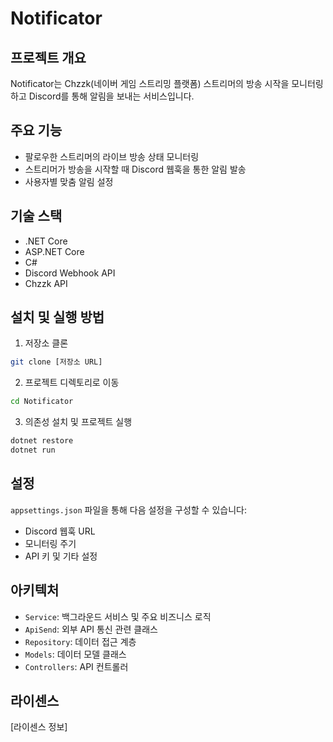 # Notificator

## 프로젝트 개요

Notificator는 Chzzk(네이버 게임 스트리밍 플랫폼) 스트리머의 방송 시작을 모니터링하고 Discord를 통해 알림을 보내는 서비스입니다.

## 주요 기능

- 팔로우한 스트리머의 라이브 방송 상태 모니터링
- 스트리머가 방송을 시작할 때 Discord 웹훅을 통한 알림 발송
- 사용자별 맞춤 알림 설정

## 기술 스택

- .NET Core
- ASP.NET Core
- C#
- Discord Webhook API
- Chzzk API

## 설치 및 실행 방법

1. 저장소 클론

```bash
git clone [저장소 URL]
```

2. 프로젝트 디렉토리로 이동

```bash
cd Notificator
```

3. 의존성 설치 및 프로젝트 실행

```bash
dotnet restore
dotnet run
```

## 설정

`appsettings.json` 파일을 통해 다음 설정을 구성할 수 있습니다:

- Discord 웹훅 URL
- 모니터링 주기
- API 키 및 기타 설정

## 아키텍처

- `Service`: 백그라운드 서비스 및 주요 비즈니스 로직
- `ApiSend`: 외부 API 통신 관련 클래스
- `Repository`: 데이터 접근 계층
- `Models`: 데이터 모델 클래스
- `Controllers`: API 컨트롤러

## 라이센스

[라이센스 정보]
